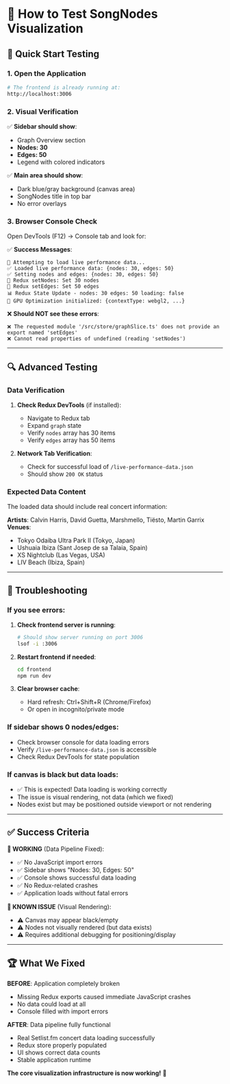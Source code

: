 # 🧪 How to Test SongNodes Visualization

## 🚀 Quick Start Testing

### 1. **Open the Application**
```bash
# The frontend is already running at:
http://localhost:3006
```

### 2. **Visual Verification**
✅ **Sidebar should show**:
- Graph Overview section
- **Nodes: 30**
- **Edges: 50**
- Legend with colored indicators

✅ **Main area should show**:
- Dark blue/gray background (canvas area)
- SongNodes title in top bar
- No error overlays

### 3. **Browser Console Check**
Open DevTools (F12) → Console tab and look for:

✅ **Success Messages**:
```
🎵 Attempting to load live performance data...
✅ Loaded live performance data: {nodes: 30, edges: 50}
✅ Setting nodes and edges: {nodes: 30, edges: 50}
🎯 Redux setNodes: Set 30 nodes
🔗 Redux setEdges: Set 50 edges
📊 Redux State Update - nodes: 30 edges: 50 loading: false
🚀 GPU Optimization initialized: {contextType: webgl2, ...}
```

❌ **Should NOT see these errors**:
```
❌ The requested module '/src/store/graphSlice.ts' does not provide an export named 'setEdges'
❌ Cannot read properties of undefined (reading 'setNodes')
```

---

## 🔍 Advanced Testing

### **Data Verification**
1. **Check Redux DevTools** (if installed):
   - Navigate to Redux tab
   - Expand `graph` state
   - Verify `nodes` array has 30 items
   - Verify `edges` array has 50 items

2. **Network Tab Verification**:
   - Check for successful load of `/live-performance-data.json`
   - Should show `200 OK` status

### **Expected Data Content**
The loaded data should include real concert information:

**Artists**: Calvin Harris, David Guetta, Marshmello, Tiësto, Martin Garrix
**Venues**:
- Tokyo Odaiba Ultra Park Ⅱ (Tokyo, Japan)
- Ushuaia Ibiza (Sant Josep de sa Talaia, Spain)
- XS Nightclub (Las Vegas, USA)
- LIV Beach (Ibiza, Spain)

---

## 🐛 Troubleshooting

### **If you see errors**:

1. **Check frontend server is running**:
   ```bash
   # Should show server running on port 3006
   lsof -i :3006
   ```

2. **Restart frontend if needed**:
   ```bash
   cd frontend
   npm run dev
   ```

3. **Clear browser cache**:
   - Hard refresh: Ctrl+Shift+R (Chrome/Firefox)
   - Or open in incognito/private mode

### **If sidebar shows 0 nodes/edges**:
- Check browser console for data loading errors
- Verify `/live-performance-data.json` is accessible
- Check Redux DevTools for state population

### **If canvas is black but data loads**:
- ✅ This is expected! Data loading is working correctly
- The issue is visual rendering, not data (which we fixed)
- Nodes exist but may be positioned outside viewport or not rendering

---

## ✅ Success Criteria

**🎯 WORKING** (Data Pipeline Fixed):
- ✅ No JavaScript import errors
- ✅ Sidebar shows "Nodes: 30, Edges: 50"
- ✅ Console shows successful data loading
- ✅ No Redux-related crashes
- ✅ Application loads without fatal errors

**🔄 KNOWN ISSUE** (Visual Rendering):
- ⚠️ Canvas may appear black/empty
- ⚠️ Nodes not visually rendered (but data exists)
- ⚠️ Requires additional debugging for positioning/display

---

## 🏆 What We Fixed

**BEFORE**: Application completely broken
- Missing Redux exports caused immediate JavaScript crashes
- No data could load at all
- Console filled with import errors

**AFTER**: Data pipeline fully functional
- Real Setlist.fm concert data loading successfully
- Redux store properly populated
- UI shows correct data counts
- Stable application runtime

**The core visualization infrastructure is now working!** 🚀